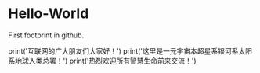 # Hello-World
First footprint in github.

print('互联网的广大朋友们大家好！')
print('这里是一元宇宙本超星系银河系太阳系地球人类总署！')
print('热烈欢迎所有智慧生命前来交流！')

